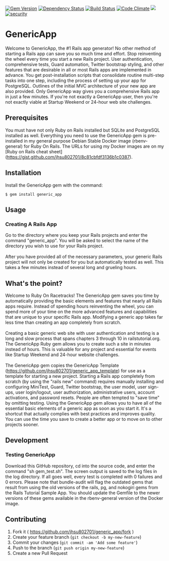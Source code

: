 [![Gem Version](https://badge.fury.io/rb/generic_app.svg)](http://badge.fury.io/rb/generic_app)
[![Dependency Status](https://gemnasium.com/jhsu802701/generic_app.svg)](https://gemnasium.com/jhsu802701/generic_app)
[![Build Status](https://travis-ci.org/jhsu802701/generic_app.svg?branch=master)](http://travis-ci.org/jhsu802701/generic_app)
[![Code Climate](https://codeclimate.com/github/jhsu802701/generic_app/badges/gpa.svg)](https://codeclimate.com/github/jhsu802701/generic_app)
<a href="https://codeclimate.com/github/jhsu802701/generic_app/coverage"><img src="https://codeclimate.com/github/jhsu802701/generic_app/badges/coverage.svg" /></a>
[![security](https://hakiri.io/github/jhsu802701/generic_app/master.svg)](https://hakiri.io/github/jhsu802701/generic_app/master)

# GenericApp

Welcome to GenericApp, the #1 Rails app generator!  No other method of starting a Rails app can save you so much time and effort.  Stop reinventing the wheel every time you start a new Rails project.  User authentication, comprehensive tests, Guard automation, Twitter bootstrap styling, and other features that are desirable in all or most Rails apps are implemented in advance.  You get post-installation scripts that consolidate routine multi-step tasks into one step, including the process of setting up your app for PostgreSQL.  Outlines of the initial MVC architecture of your new app are also provided.  Only GenericApp way gives you a comprehensive Rails app in just a few minutes.  If you're not exactly a GenericApp user, then you're not exactly viable at Startup Weekend or 24-hour web site challenges.

## Prerequisites

You must have not only Ruby on Rails installed but SQLite and PostgreSQL installed as well.  Everything you need to use the GenericApp gem is pre-installed in my general purpose Debian Stable Docker image (rbenv-general) for Ruby On Rails.  The URLs for using my Docker images are on my [Ruby on Rails cheat sheet] (https://gist.github.com/jhsu802701/8c81cbfdf3136b1c0387).

## Installation

Install the GenericApp gem with the command:

    $ gem install generic_app

## Usage

### Creating A Rails App

Go to the directory where you keep your Rails projects and enter the command "generic_app".  You will be asked to select the name of the directory you wish to use for your Rails project.
<br><br>
After you have provided all of the necessary parameters, your generic Rails project will not only be created for you but automatically tested as well.  This takes a few minutes instead of several long and grueling hours.

## What's the point?

Welcome to Ruby On Racetracks!  The GenericApp gem saves you time by automatically providing the basic elements and features that nearly all Rails apps require.  Instead of spending hours reinventing the wheel, you can spend more of your time on the more advanced features and capabilities that are unique to your specific Rails app.  Modifying a generic app takes far less time than creating an app completely from scratch.
<br><br>
Creating a basic generic web site with user authentication and testing is a long and slow process that spans chapters 3 through 10 in railstutorial.org.  The GenericApp Ruby gem allows you to create such a site in minutes instead of hours.  This is valuable for any project and essential for events like Startup Weekend and 24-hour website challenges.
<br><br>
The GenericApp gem copies the GenericApp Template (https://github.com/jhsu802701/generic_app_template) for use as a template for starting a new project.  Starting a Rails app completely from scratch (by using the "rails new" command) requires manually installing and configuring MiniTest, Guard, Twitter bootstrap, the user model, user sign-ups, user login/logout, user authorization, administrative users, account activations, and password resets.  People are often tempted to "save time" by omitting testing.  Using the GenericApp gem allows you to have all of the essential basic elements of a generic app as soon as you start it.  It's a shortcut that actually complies with best practices and improves quality.  You can use the time you save to create a better app or to move on to other projects sooner.

## Development

### Testing GenericApp
Download this GitHub repository, cd into the source code, and enter the command "sh gem_test.sh".  The screen output is saved to the log files in the log directory.  If all goes well, every test is completed with 0 failures and 0 errors.  Please note that bundle-audit will flag the outdated gems that result from using the old versions of the rails, pg, and nokogiri gems from the Rails Tutorial Sample App.  You should update the Gemfile to the newer versions of these gems available in the rbenv-general version of the Docker image.

## Contributing

1. Fork it ( https://github.com/jhsu802701/generic_app/fork )
2. Create your feature branch (`git checkout -b my-new-feature`)
3. Commit your changes (`git commit -am 'Add some feature'`)
4. Push to the branch (`git push origin my-new-feature`)
5. Create a new Pull Request
